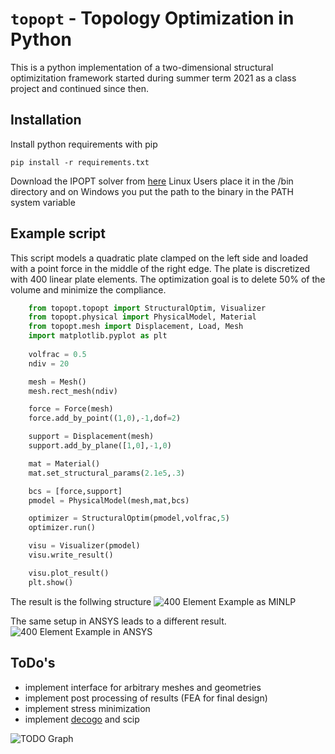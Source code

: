 # ``topopt`` - Topology Optimization in Python 
This is a python implementation of a two-dimensional structural optimizitation framework started during summer term 2021 as a class project and continued since then.

## Installation
Install python requirements with pip
```
pip install -r requirements.txt
```
Download the IPOPT solver from [here](https://ampl.com/products/solvers/open-source/)
Linux Users place it in the /bin directory and on Windows you put the path to the binary in the PATH system variable

## Example script
This script models a quadratic plate clamped on the left side and loaded with a point force in the middle of the right edge. The plate is discretized with 400 linear plate elements. The optimization goal is to delete 50% of the volume and minimize the compliance. 

```python
    from topopt.topopt import StructuralOptim, Visualizer
    from topopt.physical import PhysicalModel, Material
    from topopt.mesh import Displacement, Load, Mesh
    import matplotlib.pyplot as plt
    
    volfrac = 0.5
    ndiv = 20

    mesh = Mesh()
    mesh.rect_mesh(ndiv)

    force = Force(mesh)
    force.add_by_point((1,0),-1,dof=2)

    support = Displacement(mesh)
    support.add_by_plane([1,0],-1,0)

    mat = Material()
    mat.set_structural_params(2.1e5,.3)

    bcs = [force,support]
    pmodel = PhysicalModel(mesh,mat,bcs)

    optimizer = StructuralOptim(pmodel,volfrac,5)
    optimizer.run()

    visu = Visualizer(pmodel)
    visu.write_result()

    visu.plot_result()
    plt.show()
```

The result is the follwing structure
![400 Element Example as MINLP](/docs/images/400elements_global.png)

The same setup in ANSYS leads to a different result.
![400 Element Example in ANSYS](/docs/images/400elements_local.png)


## ToDo's
- implement interface for arbitrary meshes and geometries
- implement post processing of results (FEA for final design)
- implement stress minimization 
- implement [decogo](https://github.com/ouyang-w-19/decogo) and scip

![TODO Graph](/docs/images/todos.png)